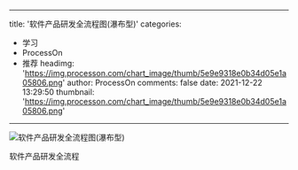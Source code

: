 
---
title: '软件产品研发全流程图(瀑布型)'
categories: 
 - 学习
 - ProcessOn
 - 推荐
headimg: 'https://img.processon.com/chart_image/thumb/5e9e9318e0b34d05e1a05806.png'
author: ProcessOn
comments: false
date: 2021-12-22 13:29:50
thumbnail: 'https://img.processon.com/chart_image/thumb/5e9e9318e0b34d05e1a05806.png'
---

<div>   
<img class="thumb" alt="软件产品研发全流程图(瀑布型)" src="https://img.processon.com/chart_image/thumb/5e9e9318e0b34d05e1a05806.png" referrerpolicy="no-referrer">
<p>软件产品研发全流程</p>  
</div>
            